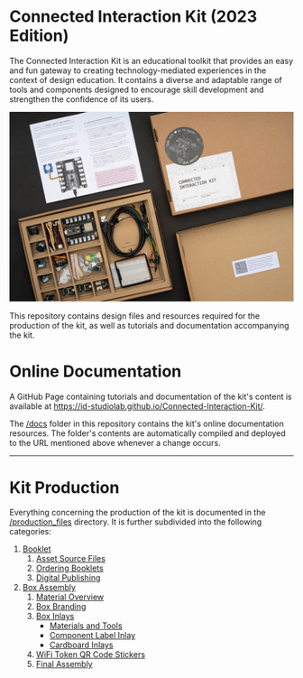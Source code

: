 # Connected Interaction Kit (2023 Edition)

The Connected Interaction Kit is an educational toolkit that provides an easy and fun gateway to creating technology-mediated experiences in the context of design education. It contains a diverse and adaptable range of tools and components designed to encourage skill development and strengthen the confidence of its users.

![Exposé of the Connected Interaction Kit](/assets/connected-interaction-kit-2023-expose.jpg)

This repository contains design files and resources required for the production of the kit, as well as tutorials and documentation accompanying the kit.

# Online Documentation

A GitHub Page containing tutorials and documentation of the kit's content is available at https://id-studiolab.github.io/Connected-Interaction-Kit/. 

The [/docs](/docs/) folder in this repository contains the kit's online documentation resources. The folder's contents are automatically compiled and deployed to the URL mentioned above whenever a change occurs.

---

# Kit Production

Everything concerning the production of the kit is documented in the [/production_files](/production_files/) directory. It is further subdivided into the following categories:

1. [Booklet](/production_files/2023_edition/booklet/README.md)
   1. [Asset Source Files](/production_files/2023_edition/booklet/README.md#asset-source-files)
   2. [Ordering Booklets](/production_files/2023_edition/booklet/README.md#ordering-booklets)
   3. [Digital Publishing](/production_files/2023_edition/booklet/README.md#digital-publishing)
2. [Box Assembly](/production_files/2023_edition/box_assembly/README.md)
   1. [Material Overview](/production_files/2023_edition/box_assembly/README.md#material-overview)
   2. [Box Branding](/production_files/2023_edition/box_assembly/README.md#box-branding)
   3. [Box Inlays](/production_files/2023_edition/box_assembly/README.md#box-inlays)
      - [Materials and Tools](/production_files/2023_edition/box_assembly/README.md#materials-and-tools)
      - [Component Label Inlay](/production_files/2023_edition/box_assembly/README.md#component-label-inlay)
      - [Cardboard Inlays](/production_files/2023_edition/box_assembly/README.md#cardboard-inlays)
   4. [WiFi Token QR Code Stickers](/production_files/2023_edition/box_assembly/README.md#wifi-token-qr-code-stickers)
   5. [Final Assembly](/production_files/2023_edition/box_assembly/README.md#final-assembly)

